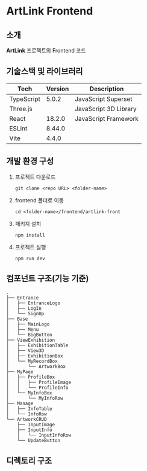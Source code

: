 # ArtLink Frontend

<!-- 필수 항목 -->

## 소개

**ArtLink** 프로젝트의 Frontend 코드

<!-- 필수 항목 -->

## 기술스택 및 라이브러리

| Tech       | Version | Description           |
| ---------- | ------- | --------------------- |
| TypeScript | 5.0.2   | JavaScript Superset   |
| Three.js   |         | JavaScript 3D Library |
| React      | 18.2.0  | JavaScript Framework  |
| ESLint     | 8.44.0  |                       |
| Vite       | 4.4.0   |                       |

<!-- 필수 항목 -->

## 개발 환경 구성

1. 프로젝트 다운로드

   ```
   git clone <repo URL> <folder-name>
   ```

2. frontend 폴더로 이동

   ```
   cd <folder-name>/frontend/artlink-front
   ```

3. 패키지 설치

   ```
   npm install
   ```

4. 프로젝트 실행
   ```
   npm run dev
   ```

## 컴포넌트 구조(기능 기준)

```
.
├── Entrance
│   ├── EntranceLogo
│   ├── LogIn
│   └── SignUp
├── Base
│   ├── MainLogo
│   ├── Menu
│   └── BigButton
├── ViewExhibition
│   ├── ExhibitionTable
│   ├── View3D
│   ├── ExhibitionBox
│   └── MyRecordBox
│       └── ArtworkBox
├── MyPage
│   ├── ProfileBox
│   │   ├── ProfileImage
│   │   └── ProfileInfo
│   └── MyInfoBox
│       └── MyInfoRow
├── Manage
│   ├── InfoTable
│   └── InfoRow
└── ArtworkCRUD
    ├── InputImage
    ├── InputInfo
    │   └── InputInfoRow
    └── UpdateButton
```

<!--
# Entrance
## EntranceLogo
## LogIn
## SignUp

# Base
## MainLogo
## Menu
## BigButton

# ViewExhibition
## ExhibitionTable
## View3D
## ExhibitionBox
## MyRecordBox
### ArtworkBox

# MyPage
## ProfileBox
### ProfileImage
### ProfileInfo
## MyInfoBox
### MyInfoRow

# Manage
## InfoTable
## InfoRow

# ArtworkCRUD
## InputImage
## InputInfo
### InputInfoRow
## UpdateButton
-->

## 디렉토리 구조
